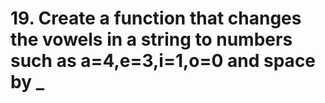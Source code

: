 # 19. Create a function that changes the vowels in a string to numbers such as a=4,e=3,i=1,o=0 and space by _

